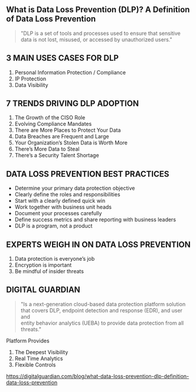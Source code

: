 ## What is Data Loss Prevention (DLP)? A Definition of Data Loss Prevention
> "DLP is a set of tools and processes used to ensure that sensitive data is not lost, misused, or accessed by unauthorized users."

## 3 MAIN USES CASES FOR DLP
1. Personal Information Protection / Compliance  
2. IP Protection  
3. Data Visibility  

## 7 TRENDS DRIVING DLP ADOPTION
1. The Growth of the CISO Role  
2. Evolving Compliance Mandates  
3. There are More Places to Protect Your Data  
4. Data Breaches are Frequent and Large  
5. Your Organization’s Stolen Data is Worth More  
6. There’s More Data to Steal  
7. There’s a Security Talent Shortage  

## DATA LOSS PREVENTION BEST PRACTICES
* Determine your primary data protection objective   
* Clearly define the roles and responsibilities   
* Start with a clearly defined quick win  
* Work together with business unit heads  
* Document your processes carefully  
* Define success metrics and share reporting with business leaders  
* DLP is a program, not a product  

## EXPERTS WEIGH IN ON DATA LOSS PREVENTION
1. Data protection is everyone’s job  
2. Encryption is important  
3. Be mindful of insider threats  

##  DIGITAL GUARDIAN
> "Is a next-generation cloud-based data protection platform solution that covers DLP, endpoint detection and response (EDR), and user and  
entity behavior analytics (UEBA) to provide data protection from all threats."

Platform Provides 
1. The Deepest Visibility  
2. Real Time Analytics   
3. Flexible Controls  

https://digitalguardian.com/blog/what-data-loss-prevention-dlp-definition-data-loss-prevention
